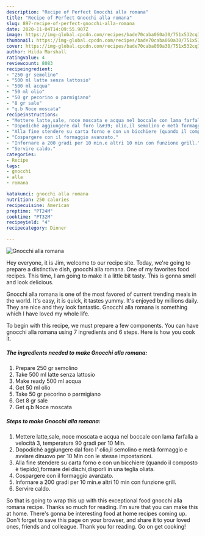 ```yaml
---
description: "Recipe of Perfect Gnocchi alla romana"
title: "Recipe of Perfect Gnocchi alla romana"
slug: 897-recipe-of-perfect-gnocchi-alla-romana
date: 2020-11-04T14:09:55.907Z
image: https://img-global.cpcdn.com/recipes/bade70caba060a30/751x532cq70/gnocchi-alla-romana-recipe-main-photo.jpg
thumbnail: https://img-global.cpcdn.com/recipes/bade70caba060a30/751x532cq70/gnocchi-alla-romana-recipe-main-photo.jpg
cover: https://img-global.cpcdn.com/recipes/bade70caba060a30/751x532cq70/gnocchi-alla-romana-recipe-main-photo.jpg
author: Hilda Marshall
ratingvalue: 4
reviewcount: 8083
recipeingredient:
- "250 gr semolino"
- "500 ml latte senza lattosio"
- "500 ml acqua"
- "50 ml olio"
- "50 gr pecorino o parmigiano"
- "8 gr sale"
- "q.b Noce moscata"
recipeinstructions:
- "Mettere latte,sale, noce moscata e acqua nel boccale con lama farfalla a velocità 3, temperatura 90 gradi per 10 Min."
- "Dopodiché aggiungere dal foro l&#39; olio,il semolino e metà formaggio e avviare dinuovo per 10 Min con le stesse impostazioni."
- "Alla fine stendere su carta forno e con un bicchiere (quando il composto è tiepido),formare dei dischi,disporli in una teglia oliata."
- "Cospargere con il formaggio avanzato."
- "Infornare a 200 gradi per 10 min.e altri 10 min con funzione grill."
- "Servire caldo."
categories:
- Recipe
tags:
- gnocchi
- alla
- romana

katakunci: gnocchi alla romana 
nutrition: 250 calories
recipecuisine: American
preptime: "PT24M"
cooktime: "PT32M"
recipeyield: "4"
recipecategory: Dinner

---
```



![Gnocchi alla romana](https://img-global.cpcdn.com/recipes/bade70caba060a30/751x532cq70/gnocchi-alla-romana-recipe-main-photo.jpg)

Hey everyone, it is Jim, welcome to our recipe site. Today, we're going to prepare a distinctive dish, gnocchi alla romana. One of my favorites food recipes. This time, I am going to make it a little bit tasty. This is gonna smell and look delicious.



Gnocchi alla romana is one of the most favored of current trending meals in the world. It's easy, it is quick, it tastes yummy. It's enjoyed by millions daily. They are nice and they look fantastic. Gnocchi alla romana is something which I have loved my whole life.


To begin with this recipe, we must prepare a few components. You can have gnocchi alla romana using 7 ingredients and 6 steps. Here is how you cook it.

<!--inarticleads1-->

##### The ingredients needed to make Gnocchi alla romana:

1. Prepare 250 gr semolino
1. Take 500 ml latte senza lattosio
1. Make ready 500 ml acqua
1. Get 50 ml olio
1. Take 50 gr pecorino o parmigiano
1. Get 8 gr sale
1. Get q.b Noce moscata




<!--inarticleads2-->

##### Steps to make Gnocchi alla romana:

1. Mettere latte,sale, noce moscata e acqua nel boccale con lama farfalla a velocità 3, temperatura 90 gradi per 10 Min.
1. Dopodiché aggiungere dal foro l&#39; olio,il semolino e metà formaggio e avviare dinuovo per 10 Min con le stesse impostazioni.
1. Alla fine stendere su carta forno e con un bicchiere (quando il composto è tiepido),formare dei dischi,disporli in una teglia oliata.
1. Cospargere con il formaggio avanzato.
1. Infornare a 200 gradi per 10 min.e altri 10 min con funzione grill.
1. Servire caldo.




So that is going to wrap this up with this exceptional food gnocchi alla romana recipe. Thanks so much for reading. I'm sure that you can make this at home. There's gonna be interesting food at home recipes coming up. Don't forget to save this page on your browser, and share it to your loved ones, friends and colleague. Thank you for reading. Go on get cooking!
